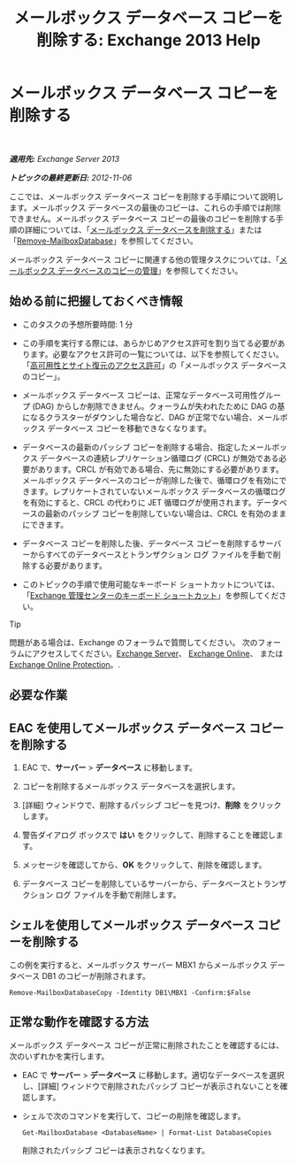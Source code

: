 ﻿---
title: 'メールボックス データベース コピーを削除する: Exchange 2013 Help'
TOCTitle: メールボックス データベース コピーを削除する
ms:assetid: 99fecdde-b158-4dfc-9ca7-ff7c0ada7819
ms:mtpsurl: https://technet.microsoft.com/ja-jp/library/Dd298164(v=EXCHG.150)
ms:contentKeyID: 48269849
ms.date: 05/23/2018
mtps_version: v=EXCHG.150
ms.translationtype: MT
---

# メールボックス データベース コピーを削除する

 

_**適用先:** Exchange Server 2013_

_**トピックの最終更新日:** 2012-11-06_

ここでは、メールボックス データベース コピーを削除する手順について説明します。メールボックス データベースの最後のコピーは、これらの手順では削除できません。メールボックス データベース コピーの最後のコピーを削除する手順の詳細については、「[メールボックス データベースを削除する](manage-mailbox-databases-in-exchange-2013-exchange-2013-help.md)」または「[Remove-MailboxDatabase](https://technet.microsoft.com/ja-jp/library/aa997931\(v=exchg.150\))」を参照してください。

メールボックス データベース コピーに関連する他の管理タスクについては、「[メールボックス データベースのコピーの管理](managing-mailbox-database-copies-exchange-2013-help.md)」を参照してください。

## 始める前に把握しておくべき情報

  - このタスクの予想所要時間: 1 分

  - この手順を実行する際には、あらかじめアクセス許可を割り当てる必要があります。必要なアクセス許可の一覧については、以下を参照してください。「[高可用性とサイト復元のアクセス許可](high-availability-and-site-resilience-permissions-exchange-2013-help.md)」の「メールボックス データベースのコピー」。

  - メールボックス データベース コピーは、正常なデータベース可用性グループ (DAG) からしか削除できません。クォーラムが失われたために DAG の基になるクラスターがダウンした場合など、DAG が正常でない場合、メールボックス データベース コピーを移動できなくなります。

  - データベースの最新のパッシブ コピーを削除する場合、指定したメールボックス データベースの連続レプリケーション循環ログ (CRCL) が無効である必要があります。CRCL が有効である場合、先に無効にする必要があります。メールボックス データベースのコピーが削除した後で、循環ログを有効にできます。レプリケートされていないメールボックス データベースの循環ログを有効にすると、CRCL の代わりに JET 循環ログが使用されます。データベースの最新のパッシブ コピーを削除していない場合は、CRCL を有効のままにできます。

  - データベース コピーを削除した後、データベース コピーを削除するサーバーからすべてのデータベースとトランザクション ログ ファイルを手動で削除する必要があります。

  - このトピックの手順で使用可能なキーボード ショートカットについては、「[Exchange 管理センターのキーボード ショートカット](keyboard-shortcuts-in-the-exchange-admin-center-exchange-online-protection-help.md)」を参照してください。


> [!TIP]
> 問題がある場合は、Exchange のフォーラムで質問してください。 次のフォーラムにアクセスしてください。<A href="https://go.microsoft.com/fwlink/p/?linkid=60612">Exchange Server</A>、 <A href="https://go.microsoft.com/fwlink/p/?linkid=267542">Exchange Online</A>、 または <A href="https://go.microsoft.com/fwlink/p/?linkid=285351">Exchange Online Protection</A>。.



## 必要な作業

## EAC を使用してメールボックス データベース コピーを削除する

1.  EAC で、<strong>サーバー</strong> \> <strong>データベース</strong> に移動します。

2.  コピーを削除するメールボックス データベースを選択します。

3.  \[詳細\] ウィンドウで、削除するパッシブ コピーを見つけ、<strong>削除</strong> をクリックします。

4.  警告ダイアログ ボックスで <strong>はい</strong> をクリックして、削除することを確認します。

5.  メッセージを確認してから、<strong>OK</strong> をクリックして、削除を確認します。

6.  データベース コピーを削除しているサーバーから、データベースとトランザクション ログ ファイルを手動で削除します。

## シェルを使用してメールボックス データベース コピーを削除する

この例を実行すると、メールボックス サーバー MBX1 からメールボックス データベース DB1 のコピーが削除されます。

    Remove-MailboxDatabaseCopy -Identity DB1\MBX1 -Confirm:$False

## 正常な動作を確認する方法

メールボックス データベース コピーが正常に削除されたことを確認するには、次のいずれかを実行します。

  - EAC で <strong>サーバー</strong> \> <strong>データベース</strong> に移動します。適切なデータベースを選択し、\[詳細\] ウィンドウで削除されたパッシブ コピーが表示されないことを確認します。

  - シェルで次のコマンドを実行して、コピーの削除を確認します。
    
        Get-MailboxDatabase <DatabaseName> | Format-List DatabaseCopies
    
    削除されたパッシブ コピーは表示されなくなります。

